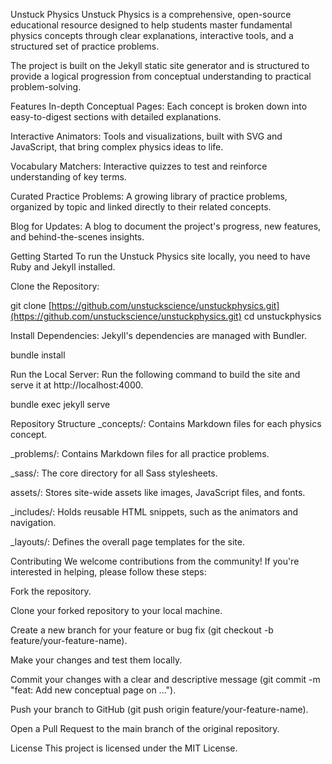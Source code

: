 Unstuck Physics
Unstuck Physics is a comprehensive, open-source educational resource designed to help students master fundamental physics concepts through clear explanations, interactive tools, and a structured set of practice problems.

The project is built on the Jekyll static site generator and is structured to provide a logical progression from conceptual understanding to practical problem-solving.

Features
In-depth Conceptual Pages: Each concept is broken down into easy-to-digest sections with detailed explanations.

Interactive Animators: Tools and visualizations, built with SVG and JavaScript, that bring complex physics ideas to life.

Vocabulary Matchers: Interactive quizzes to test and reinforce understanding of key terms.

Curated Practice Problems: A growing library of practice problems, organized by topic and linked directly to their related concepts.

Blog for Updates: A blog to document the project's progress, new features, and behind-the-scenes insights.

Getting Started
To run the Unstuck Physics site locally, you need to have Ruby and Jekyll installed.

Clone the Repository:

git clone [https://github.com/unstuckscience/unstuckphysics.git](https://github.com/unstuckscience/unstuckphysics.git)
cd unstuckphysics

Install Dependencies:
Jekyll's dependencies are managed with Bundler.

bundle install

Run the Local Server:
Run the following command to build the site and serve it at http://localhost:4000.

bundle exec jekyll serve

Repository Structure
_concepts/: Contains Markdown files for each physics concept.

_problems/: Contains Markdown files for all practice problems.

_sass/: The core directory for all Sass stylesheets.

assets/: Stores site-wide assets like images, JavaScript files, and fonts.

_includes/: Holds reusable HTML snippets, such as the animators and navigation.

_layouts/: Defines the overall page templates for the site.

Contributing
We welcome contributions from the community! If you're interested in helping, please follow these steps:

Fork the repository.

Clone your forked repository to your local machine.

Create a new branch for your feature or bug fix (git checkout -b feature/your-feature-name).

Make your changes and test them locally.

Commit your changes with a clear and descriptive message (git commit -m "feat: Add new conceptual page on ...").

Push your branch to GitHub (git push origin feature/your-feature-name).

Open a Pull Request to the main branch of the original repository.

License
This project is licensed under the MIT License.

